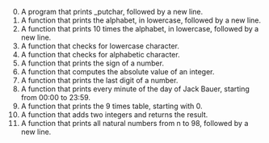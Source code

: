 0. A program that prints _putchar, followed by a new line.
1. A function that prints the alphabet, in lowercase, followed by a new line.
2. A function that prints 10 times the alphabet, in lowercase, followed by a new line.
3. A function that checks for lowercase character.
4. A function that checks for alphabetic character.
5. A  function that prints the sign of a number.
6. A function that computes the absolute value of an integer.
7. A  function that prints the last digit of a number.
8. A  function that prints every minute of the day of Jack Bauer, starting from 00:00 to 23:59.
9. A function that prints the 9 times table, starting with 0.
10. A function that adds two integers and returns the result.
11. A  function that prints all natural numbers from n to 98, followed by a new line.
